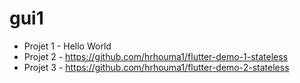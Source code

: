 # gui1

- Projet 1 - Hello World
- Projet 2 - https://github.com/hrhouma1/flutter-demo-1-stateless
- Projet 3 - https://github.com/hrhouma1/flutter-demo-2-stateless
